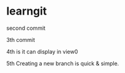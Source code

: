 # learngit
second commit

3th commit

4th is it can display in view0

5th Creating a new branch is quick & simple.
